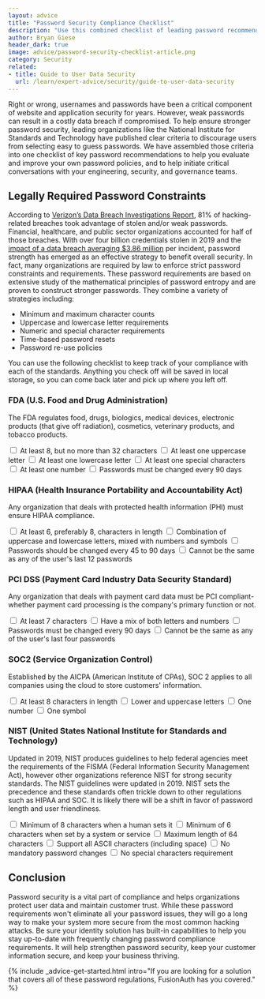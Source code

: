 ```yaml
---
layout: advice
title: "Password Security Compliance Checklist"
description: "Use this combined checklist of leading password recommendations to strengthen your company’s password security policy, meet compliance standards, and minimize the risk of data theft."
author: Bryan Giese
header_dark: true
image: advice/password-security-checklist-article.png
category: Security
related:
- title: Guide to User Data Security
  url: /learn/expert-advice/security/guide-to-user-data-security
---
```


Right or wrong, usernames and passwords have been a critical component of website and application security for years. However, weak passwords can result in a costly data breach if compromised. To help ensure stronger password security, leading organizations like the National Institute for Standards and Technology have published clear criteria to discourage users from selecting easy to guess passwords. We have assembled those criteria into one checklist of key password recommendations to help you evaluate and improve your own password policies, and to help initiate critical conversations with your engineering, security, and governance teams.

## Legally Required Password Constraints

According to [Verizon’s Data Breach Investigations Report](https://enterprise.verizon.com/resources/reports/dbir/ "Jump to Verizon's site"), 81% of hacking-related breaches took advantage of stolen and/or weak passwords. Financial, healthcare, and public sector organizations accounted for half of those breaches. With over four billion credentials stolen in 2019 and the [impact of a data breach averaging $3.86 million](https://www.forbes.com/sites/niallmccarthy/2018/07/13/the-average-cost-of-a-data-breach-is-highest-in-the-u-s-infographic/ "Jump to Forbes article") per incident, password strength has emerged as an effective strategy to benefit overall security. In fact, many organizations are required by law to enforce strict password constraints and requirements. These password requirements are based on extensive study of the mathematical principles of password entropy and are proven to construct stronger passwords. They combine a variety of strategies including:

- Minimum and maximum character counts
- Uppercase and lowercase letter requirements
- Numeric and special character requirements
- Time-based password resets
- Password re-use policies

You can use the following checklist to keep track of your compliance with each of the standards. Anything you check off will be saved in local storage, so you can come back later and pick up where you left off.

### FDA (U.S. Food and Drug Administration)

The FDA regulates food, drugs, biologics, medical devices, electronic products (that give off radiation), cosmetics, veterinary products, and tobacco products.

<label class="d-block">
<input type="checkbox" name="1"/> At least 8, but no more than 32 characters
</label>
<label class="d-block">
<input type="checkbox" name="2"/> At least one uppercase letter
</label>
<label class="d-block">
<input type="checkbox" name="3"/> At least one lowercase letter
</label>
<label class="d-block">
<input type="checkbox" name="4"/> At least one special characters
</label>
<label class="d-block">
<input type="checkbox" name="5"/> At least one number
</label>
<label class="d-block">
<input type="checkbox" name="6"/> Passwords must be changed every 90 days
</label>

### HIPAA (Health Insurance Portability and Accountability Act)

Any organization that deals with protected health information (PHI) must ensure HIPAA compliance.

<label class="d-block">
<input type="checkbox" name="7"/> At least 6, preferably 8, characters in length
</label>
<label class="d-block">
<input type="checkbox" name="8"/> Combination of uppercase and lowercase letters, mixed with numbers and symbols
</label>
<label class="d-block">
<input type="checkbox" name="9"/> Passwords should be changed every 45 to 90 days
</label>
<label class="d-block">
<input type="checkbox" name="10"/> Cannot be the same as any of the user's last 12 passwords
</label>

### PCI DSS (Payment Card Industry Data Security Standard)

Any organization that deals with payment card data must be PCI compliant-whether payment card processing is the company's primary function or not.

<label class="d-block">
<input type="checkbox" name="11"/> At least 7 characters
</label>
<label class="d-block">
<input type="checkbox" name="12"/> Have a mix of both letters and numbers
</label>
<label class="d-block">
<input type="checkbox" name="13"/> Passwords must be changed every 90 days
</label>
<label class="d-block">
<input type="checkbox" name="14"/> Cannot be the same as any of the user's last four passwords
</label>

### SOC2 (Service Organization Control)

Established by the AICPA (American Institute of CPAs), SOC 2 applies to all companies using the cloud to store customers' information.

<label class="d-block">
<input type="checkbox" name="15"/> At least 8 characters in length
</label>
<label class="d-block">
<input type="checkbox" name="16"/> Lower and uppercase letters
</label>
<label class="d-block">
<input type="checkbox" name="17"/> One number
</label>
<label class="d-block">
<input type="checkbox" name="18"/> One symbol
</label>

### NIST (United States National Institute for Standards and Technology)

Updated in 2019, NIST produces guidelines to help federal agencies meet the requirements of the FISMA (Federal Information Security Management Act), however other organizations reference NIST for strong security standards. The NIST guidelines were updated in 2019. NIST sets the precedence and these standards often trickle down to other regulations such as HIPAA and SOC. It is likely there will be a shift in favor of password length and user friendliness.

<label class="d-block">
<input type="checkbox" name="19"/> Minimum of 8 characters when a human sets it
</label>
<label class="d-block">
<input type="checkbox" name="20"/> Minimum of 6 characters when set by a system or service
</label>
<label class="d-block">
<input type="checkbox" name="21"/> Maximum length of 64 characters
</label>
<label class="d-block">
<input type="checkbox" name="22"/> Support all ASCII characters (including space)
</label>
<label class="d-block">
<input type="checkbox" name="23"/> No mandatory password changes
</label>
<label class="d-block">
<input type="checkbox" name="24"/> No special characters requirement
</label>

## Conclusion

Password security is a vital part of compliance and helps organizations protect user data and maintain customer trust. While these password requirements won't eliminate all your password issues, they will go a long way to make your system more secure from the most common hacking attacks. Be sure your identity solution has built-in capabilities to help you stay up-to-date with frequently changing password compliance requirements. It will help strengthen password security, keep your customer information secure, and keep your business thriving.

{% include _advice-get-started.html intro="If you are looking for a solution that covers all of these password regulations, FusionAuth has you covered." %}

<script type="text/javascript">
Prime.Document.onReady(function() {
  Prime.Document.query('input[type=checkbox]').each(function(e) {
    var value = Prime.Storage.getLocalObject('fusionAuthPasswordChecklist' + e.getAttribute('name'));
    if (value) {
      e.setChecked(value);
    }
    
    e.addEventListener('change', function(event) {
      var element = new Prime.Document.Element(event.currentTarget);
      Prime.Storage.setLocalObject('fusionAuthPasswordChecklist' + element.getAttribute('name'), element.isChecked());
    });
  });
});
</script>